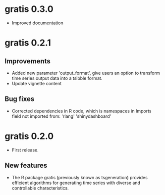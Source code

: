 # gratis 0.3.0

* Improved documentation



# gratis 0.2.1

## Improvements

* Added new parameter 'output_format', give users an option to transform time series output data into a tsibble format. 
* Update vignette content 

## Bug fixes

* Corrected dependencies in R code, which is namespaces in Imports field not imported from: 'rlang' 'shinydashboard'

# gratis 0.2.0

* First release.

## New features

* The R package gratis (previously known as tsgeneration) provides efficient algorithms for generating time series with diverse and controllable characteristics.